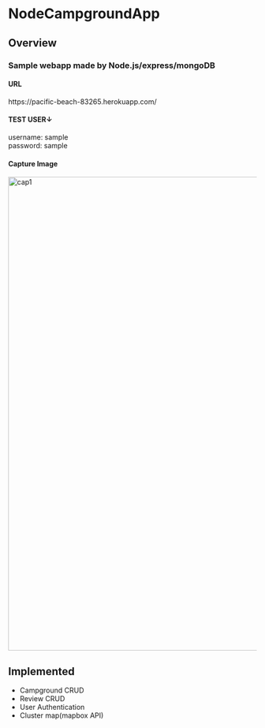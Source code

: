 <h1>NodeCampgroundApp</h1>

<h2>Overview</h2>

<h3>Sample webapp made by Node.js/express/mongoDB</h3>

<h4>URL</h4>
https://pacific-beach-83265.herokuapp.com/

<h4>TEST USER↓</h4>
username: sample<br>
password: sample

<h4>Capture Image</h4>

<img width="961" alt="cap1" src="https://user-images.githubusercontent.com/56859729/196611198-1e094497-a910-4ece-92f6-0c95a21179cb.png">

<h2>Implemented</h2>
<ul>
<li>Campground CRUD</li>
<li>Review CRUD</li>
<li>User Authentication</li>
<li>Cluster map(mapbox API)</li>
</ul>
